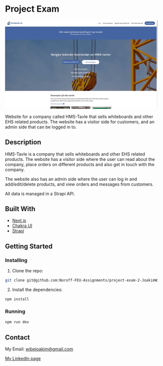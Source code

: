 # Project Exam

![image](/public/assets/project-exam.jpg)

Website for a company called HMS-Tavle that sells whiteboards and other EHS related products. The website has a visitor side for customers, and an admin side that can be logged in to.

## Description

HMS-Tavle is a company that sells whiteboards and other EHS related products. The website has a visitor side where the user can read about the company, place orders on different products and also get in touch with the company.

The website also has an admin side where the user can log in and add/edit/delete products, and view orders and messages from customers.

All data is managed in a Strapi API.

## Built With

- [Next.js](https://nextjs.org/)
- [Chakra UI](https://chakra-ui.com/)
- [Strapi](https://strapi.io/)

## Getting Started

### Installing

1. Clone the repo:

```bash
git clone git@github.com:Noroff-FEU-Assignments/project-exam-2-JoakimWibe.git
```

2. Install the dependencies:

```
npm install
```

### Running

```bash
npm run dev
```

## Contact

My Email: wibejoakim@gmail.com

[My LinkedIn page](https://www.linkedin.com/in/joakim-myhre-wibe-a732ba237)
